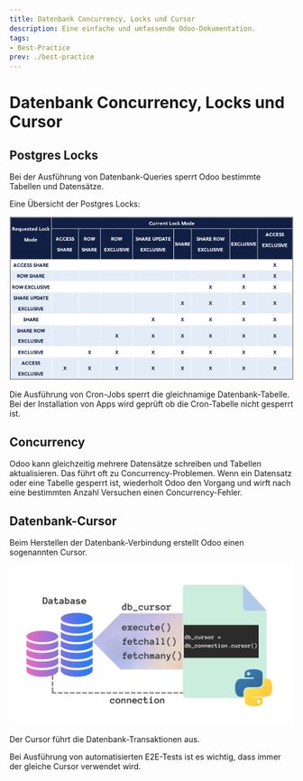```yaml
---
title: Datenbank Concurrency, Locks und Cursor
description: Eine einfache und umfassende Odoo-Dokumentation.
tags:
- Best-Practice
prev: ./best-practice
---
```


# Datenbank Concurrency, Locks und Cursor

## Postgres Locks

Bei der Ausführung von Datenbank-Queries sperrt Odoo bestimmte Tabellen und Datensätze.

Eine Übersicht der Postgres Locks:

![](attachments/Postgres%20Locks.png)

Die Ausführung von Cron-Jobs sperrt die gleichnamige Datenbank-Tabelle. Bei der Installation von Apps wird geprüft ob die Cron-Tabelle nicht gesperrt ist. 

## Concurrency

Odoo kann gleichzeitig mehrere Datensätze schreiben und Tabellen aktualisieren. Das führt oft zu Concurrency-Problemen. Wenn ein Datensatz oder eine Tabelle gesperrt ist, wiederholt Odoo den Vorgang und wirft nach eine bestimmten Anzahl Versuchen einen Concurrency-Fehler.

## Datenbank-Cursor

Beim Herstellen der Datenbank-Verbindung erstellt Odoo einen sogenannten Cursor.

![](attachments/Postgres%20Python%20Cursor.png)

Der Cursor führt die Datenbank-Transaktionen aus.

Bei Ausführung von automatisierten E2E-Tests ist es wichtig, dass immer der gleiche Cursor verwendet wird.